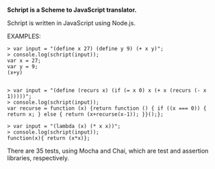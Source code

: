
**Schript is a Scheme to JavaScript translator.**

Schript is written in JavaScript using Node.js.


EXAMPLES:

    > var input = "(define x 27) (define y 9) (+ x y)";
    > console.log(schript(input));
    var x = 27;       
    var y = 9;
    (x+y)
  

    > var input = "(define (recurs x) (if (= x 0) x (+ x (recurs (- x 1)))))";
    > console.log(schript(input));
    var recurse = function (x) {return function () { if ((x === 0)) { return x; } else { return (x+recurse(x-1)); }}();};

    > var input = "(lambda (x) (* x x))";
    > console.log(schript(input));
    function(x){ return (x*x)};



There are 35 tests, using Mocha and Chai, which are test and assertion libraries, respectively.
